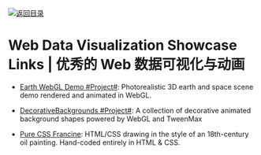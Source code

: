 [![返回目录](https://user-images.githubusercontent.com/5803001/38079637-ff0abcf0-3371-11e8-9b76-ad651620afc7.jpg)](https://github.com/wxyyxc1992/Awesome-Links)

# Web Data Visualization Showcase Links | 优秀的 Web 数据可视化与动画

* [Earth WebGL Demo #Project#](https://github.com/enesser/earth-webgl): Photorealistic 3D earth and space scene demo rendered and animated in WebGL.

* [DecorativeBackgrounds #Project#](https://github.com/Mamboleoo/DecorativeBackgrounds): A collection of decorative animated background shapes powered by WebGL and TweenMax

* [Pure CSS Francine](https://github.com/cyanharlow/purecss-francine): HTML/CSS drawing in the style of an 18th-century oil painting. Hand-coded entirely in HTML & CSS.